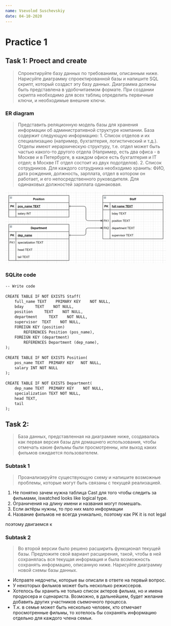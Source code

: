 ```yaml
---
name: Vsevolod Suschevskiy 
date: 04-10-2020
---
```


# Practice 1

## Task 1: Proect and create

> Спроектируйте базу данных по требованиям, описанным ниже. Нарисуйте диаграмму спроектированной базы и напишите SQL скрипт, который создаст эту базу данных. Диаграмма должны быть представлена в удобочитаемом формате. При создании скрипта необходимо для всех таблиц определить первичные ключи, и необходимые внешние ключи.

### ER diagram 

>Представить реляционную модель базы для хранения информации об административной структуре компании. База содержит следующую информацию: 1. Список отделов и их специализацию (например, бухгалтерия, логистический и т.д.). Отделы имеют иерархическую структуру, т.е. отдел может быть частью какого-то другого отдела (Например, есть два офиса - в Москве и в Петербурге, в каждом офисе есть бухгалтерия и IT отдел; в Москве IT отдел состоит из двух подотделов). 2. Список сотрудников. Для каждого сотрудника необходимо хранить: ФИО, дата рождения, должность, зарплата, отдел в котором он работает, и его непосредственного руководителя. Для одинаковых должностей зарплата одинаковая.

![ER](https://github.com/vvseva/SQLite_course/blob/main/task1/task_1%20ER.jpg?raw=true)

### SQLite code


    -- Write code 

    CREATE TABLE IF NOT EXISTS Staff(
        full_name TEXT    PRIMARY KEY    NOT NULL,
        bday     TEXT    NOT NULL,
        position     TEXT    NOT NULL,
        department     TEXT    NOT NULL,
        supervisor  TEXT    NOT NULL,
        FOREIGN KEY (position)
            REFERENCES Position (pos_name),
        FOREIGN KEY (department)
            REFERENCES Department (dep_name),
    );

    CREATE TABLE IF NOT EXISTS Position(
        pos_name TEXT  PRIMARY KEY   NOT NULL,
        salary INT NOT NULL
    );

    CREATE TABLE IF NOT EXISTS Department(
        dep_name TEXT  PRIMARY KEY    NOT NULL,
        specialization TEXT NOT NULL,
        head TEXT, 
        tail
    );
   
## Task 2: 

> База данных, представленная на диаграмме ниже, создавалась как первая версия базы для домашнего использования, чтобы отмечать какие фильмы были просмотренны, или выход каких фильмов ожидается пользователем.

### Subtask 1

> Проанализируйте существующую схему и напишите возможные проблемы, которые могут быть связаны с текущей реализацией.

1. Не понятно зачем нужна таблица Cast для того чтобы следить за фильмами, iswatched looks like logical type. 
2. Ограничения на длину имени и названия могут помешать.
3. Если актёры нужны, то про них мало информации
4. Название фильмов не всегда уникально, поэтому как PK it is not legal

поэтому двигаемся к 

### Subtask 2

> Во второй версии было решено расширить функционал текущей базы. Предложите свой вариант расширения, такой, чтобы в ней сохранялась вся текущая информация и была возможность сохранять информацию, описанную ниже. Нарисуйте диаграмму новой схемы базы данных.

- Исправте недочеты, которые вы описали в ответе на первый вопрос.
- У некоторых фильмов может быть несколько режиссеров.
- Хотелось бы хранить не только список актеров фильма, но и имена продюсера и сценариста. Возможно, в дальнейшем, будет желание добавить других участников съемочного процесса.
- Т.к. в семье может быть несколько человек, кто отмечает просмотренные фильмы, то хотелось бы сохранять информацию отдельно для каждого члена семьи.

